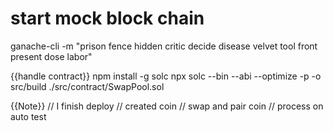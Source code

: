 
# start mock block chain

ganache-cli -m "prison fence hidden critic decide disease velvet tool front present dose labor"

{{handle contract}}
npm install -g solc
npx solc --bin --abi --optimize -p -o src/build ./src/contract/SwapPool.sol

{{Note}}
// I finish deploy
// created coin
// swap and pair coin
// process on auto test
